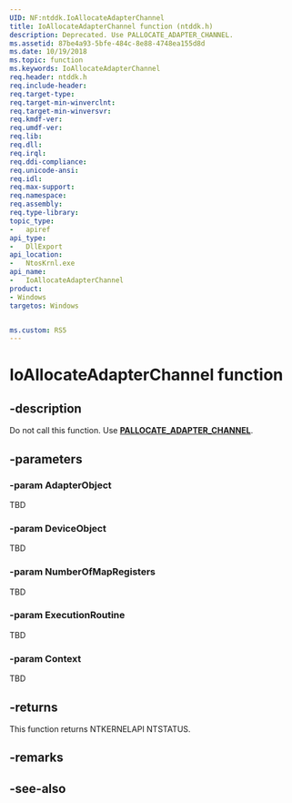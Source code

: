 ```yaml
---
UID: NF:ntddk.IoAllocateAdapterChannel
title: IoAllocateAdapterChannel function (ntddk.h)
description: Deprecated. Use PALLOCATE_ADAPTER_CHANNEL.
ms.assetid: 87be4a93-5bfe-484c-8e88-4748ea155d8d
ms.date: 10/19/2018
ms.topic: function
ms.keywords: IoAllocateAdapterChannel
req.header: ntddk.h
req.include-header:
req.target-type:
req.target-min-winverclnt:
req.target-min-winversvr:
req.kmdf-ver:
req.umdf-ver:
req.lib:
req.dll:
req.irql: 
req.ddi-compliance:
req.unicode-ansi:
req.idl:
req.max-support:
req.namespace:
req.assembly:
req.type-library: 
topic_type: 
-	apiref
api_type:
-	DllExport
api_location:
-	NtosKrnl.exe
api_name: 
-	IoAllocateAdapterChannel
product:
- Windows
targetos: Windows


ms.custom: RS5
---
```


# IoAllocateAdapterChannel function


## -description

Do not call this function. Use [**PALLOCATE_ADAPTER_CHANNEL**](nc-wdm-pallocate_adapter_channel.md).

## -parameters

### -param AdapterObject
TBD
### -param DeviceObject
TBD
### -param NumberOfMapRegisters
TBD
### -param ExecutionRoutine
TBD
### -param Context
TBD

## -returns
This function returns NTKERNELAPI NTSTATUS.
## -remarks

## -see-also

